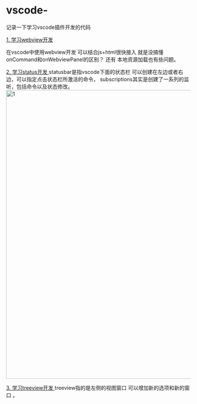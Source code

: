 # vscode-
记录一下学习vscode插件开发的代码

[1. 学习webview开发 ](https://liiked.github.io/VS-Code-Extension-Doc-ZH/#/extension-guides/webview?id=%e8%84%9a%e6%9c%ac%e5%92%8c%e4%bf%a1%e6%81%af%e4%bc%a0%e9%80%92)

在vscode中使用webview开发 可以结合js+html很快接入 就是没搞懂onCommand和onWebviewPanel的区别？ 还有 本地资源加载也有些问题。

[2. 学习status开发 ](https://code.visualstudio.com/api/references/vscode-api#StatusBarItem)
statusbar是指vscode下面的状态栏 可以创建在左边或者右边，可以指定点击状态栏所激活的命令，
subscriptions其实是创建了一系列的监听，包括命令以及状态修改。
<img width="788" alt="1" src="https://user-images.githubusercontent.com/39649322/218249085-f8ae6398-13b5-47b9-8f29-ab307035b021.png">

[3. 学习treeview开发 ](https://liiked.github.io/VS-Code-Extension-Doc-ZH/#/extension-guides/tree-view)
treeview指的是左侧的视图窗口 可以增加新的选项和新的窗口 。

